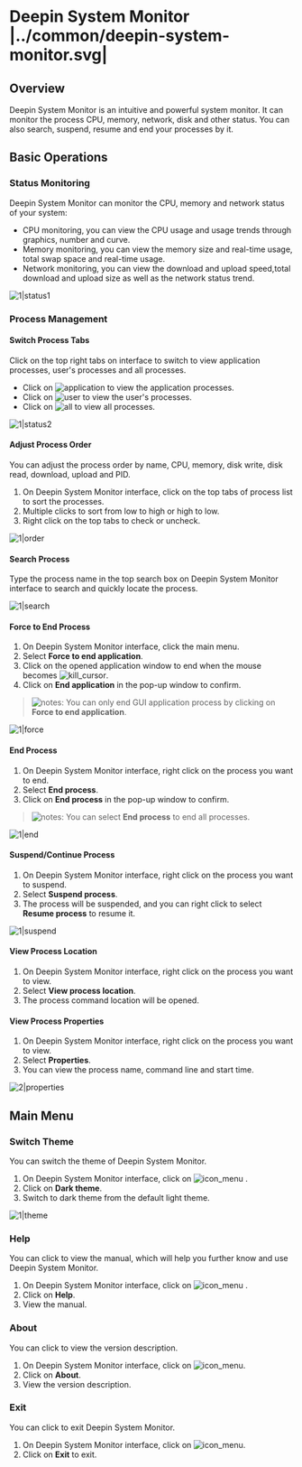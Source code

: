 # Deepin System Monitor |../common/deepin-system-monitor.svg|

## Overview

Deepin System Monitor is an intuitive and powerful system monitor. It can monitor the process CPU, memory, network, disk and other status. You can also search, suspend, resume and end your processes by it.


## Basic Operations

### Status Monitoring

Deepin System Monitor can monitor the CPU, memory and network status of your system:

- CPU monitoring, you can view the CPU usage and usage trends through graphics, number and curve.
- Memory monitoring, you can view the memory size and real-time usage, total swap space and real-time usage.
- Network monitoring, you can view the download and upload speed,total download and upload size as well as the network status trend.

![1|status1](jpg/status1.jpg)


### Process Management

#### Switch Process Tabs

Click on the top right tabs on interface to switch to view application processes, user's processes and all processes.

- Click on ![application](icon/application.png) to view the application processes.
- Click on ![user](icon/user.png) to view the user's processes.
- Click on ![all](icon/all.png) to view all processes.

![1|status2](jpg/status2.jpg)

#### Adjust Process Order

You can adjust the process order by name, CPU, memory, disk write, disk read, download, upload and PID.

1. On Deepin System Monitor interface, click on the top tabs of process list to sort the processes.
2. Multiple clicks to sort from low to high or high to low.
3. Right click on the top tabs to check or uncheck.

![1|order](jpg/order.jpg)


#### Search Process

Type the process name in the top search box on Deepin System Monitor interface to search and quickly locate the process.

![1|search](jpg/search.jpg)

#### Force to End Process

1. On Deepin System Monitor interface, click the main menu.
2. Select **Force to end application**.
3. Click on the opened application window to end when the mouse becomes ![kill_cursor](icon/kill_cursor.png).
4. Click on **End application** in the pop-up window to confirm.

> ![notes](icon/notes.svg): You can only end GUI application process by clicking on **Force to end application**.


![1|force](jpg/force.jpg)

#### End Process

1. On Deepin System Monitor interface, right click on the process you want to end.
2. Select **End process**.
3. Click on **End process** in the pop-up window to confirm.

> ![notes](icon/notes.svg): You can select **End process** to end all processes.

![1|end](jpg/end.jpg)


#### Suspend/Continue Process

1. On Deepin System Monitor interface, right click on the process you want to suspend.
2. Select **Suspend process**.
3. The process will be suspended, and you can right click to select **Resume process** to resume it.

![1|suspend](jpg/suspend.jpg)


#### View Process Location

1. On Deepin System Monitor interface, right click on the process you want to view.
2. Select **View process location**.
3. The process command location will be opened.


#### View Process Properties

1. On Deepin System Monitor interface, right click on the process you want to view.
2. Select **Properties**.
3. You can view the process name, command line and start time.

![2|properties](jpg/properties.jpg)


## Main Menu

### Switch Theme

You can switch the theme of Deepin System Monitor.

1. On Deepin System Monitor interface, click on ![icon_menu](icon/icon_menu.svg) .
2. Click on **Dark theme**.
3. Switch to dark theme from the default light theme.

![1|theme](jpg/theme.jpg)



### Help

You can click to view the manual, which will help you further know and use Deepin System Monitor.

1. On Deepin System Monitor interface, click on ![icon_menu](icon/icon_menu.svg) .
2. Click on **Help**.
3. View the manual.





### About

You can click to view the version description.

1. On Deepin System Monitor interface, click on ![icon_menu](icon/icon_menu.svg).
2. Click on **About**.
3. View the version description.




### Exit

You can click to exit Deepin System Monitor.

1. On Deepin System Monitor interface, click on ![icon_menu](icon/icon_menu.svg).
2. Click on **Exit** to exit.
